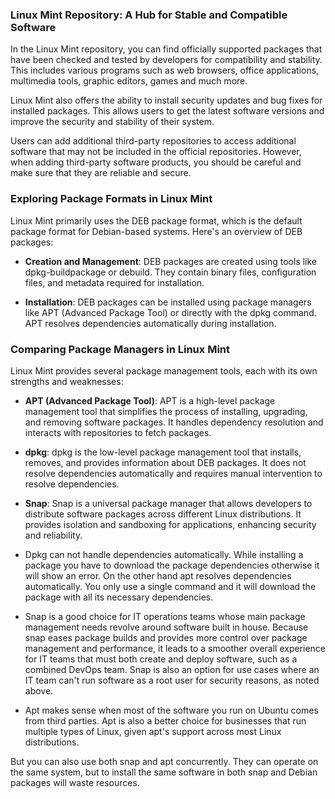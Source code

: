 ### Linux Mint Repository: A Hub for Stable and Compatible Software

In the Linux Mint repository, you can find officially supported packages that have been checked and tested by developers for compatibility and stability. This includes various programs such as web browsers, office applications, multimedia tools, graphic editors, games and much more.

Linux Mint also offers the ability to install security updates and bug fixes for installed packages. This allows users to get the latest software versions and improve the security and stability of their system.

Users can add additional third-party repositories to access additional software that may not be included in the official repositories. However, when adding third-party software products, you should be careful and make sure that they are reliable and secure.

### Exploring Package Formats in Linux Mint

Linux Mint primarily uses the DEB package format, which is the default package format for Debian-based systems. Here's an overview of DEB packages:

- **Creation and Management**: DEB packages are created using tools like dpkg-buildpackage or debuild. They contain binary files, configuration files, and metadata required for installation.
  
- **Installation**: DEB packages can be installed using package managers like APT (Advanced Package Tool) or directly with the dpkg command. APT resolves dependencies automatically during installation.

### Comparing Package Managers in Linux Mint

Linux Mint provides several package management tools, each with its own strengths and weaknesses:

- **APT (Advanced Package Tool)**: APT is a high-level package management tool that simplifies the process of installing, upgrading, and removing software packages. It handles dependency resolution and interacts with repositories to fetch packages.

- **dpkg**: dpkg is the low-level package management tool that installs, removes, and provides information about DEB packages. It does not resolve dependencies automatically and requires manual intervention to resolve dependencies.

- **Snap**: Snap is a universal package manager that allows developers to distribute software packages across different Linux distributions. It provides isolation and sandboxing for applications, enhancing security and reliability.

- Dpkg can not handle dependencies automatically. While installing a package you have to download the package dependencies otherwise it will show an error. On the other hand apt resolves dependencies automatically. You only use a single command and it will download the package with all its necessary dependencies.

- Snap is a good choice for IT operations teams whose main package management needs revolve around software built in house. Because snap eases package builds and provides more control over package management and performance, it leads to a smoother overall experience for IT teams that must both create and deploy software, such as a combined DevOps team. Snap is also an option for use cases where an IT team can't run software as a root user for security reasons, as noted above.

- Apt makes sense when most of the software you run on Ubuntu comes from third parties. Apt is also a better choice for businesses that run multiple types of Linux, given apt's support across most Linux distributions.

But you can also use both snap and apt concurrently. They can operate on the same system, but to install the same software in both snap and Debian packages will waste resources.